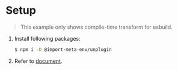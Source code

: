 # Setup

> This example only shows compile-time transform for esbuild.

1. Install following packages:

   ```sh
   $ npm i -D @import-meta-env/unplugin
   ```

1. Refer to [document](https://iendeavor.github.io/import-meta-env/guide/getting-started/introduction.html).
